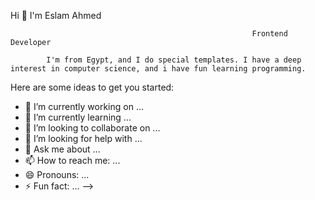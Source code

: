  Hi 👋 I'm Eslam Ahmed

                                                          Frontend Developer
                                                          
            I'm from Egypt, and I do special templates. I have a deep interest in computer science, and i have fun learning programming.

  

Here are some ideas to get you started:

- 🔭 I’m currently working on ...
- 🌱 I’m currently learning ...
- 👯 I’m looking to collaborate on ...
- 🤔 I’m looking for help with ...
- 💬 Ask me about ...
- 📫 How to reach me: ...
- 😄 Pronouns: ...
- ⚡ Fun fact: ...
-->
